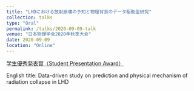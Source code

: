 ```yaml
---
title: "LHDにおける放射崩壊の予知と物理背景のデータ駆動型研究"
collection: talks
type: "Oral"
permalink: /talks/2020-09-09-talk
venue: "日本物理学会2020年秋季大会"
date: 2020-09-09
location: "Online"
---
```

[学生優秀発表賞（Student Presentation Award）](https://www.jps.or.jp/activities/awards/gakusei/2020_student_presentation_award.php)

English title: Data-driven study on prediction and physical mechanism of radiation collapse in LHD

